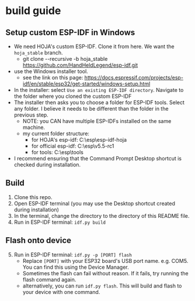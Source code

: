 # build guide

## Setup custom ESP-IDF in Windows
- We need HOJA's custom ESP-IDF. Clone it from here. We want the `hoja_stable` branch.
    - git clone --recursive -b hoja_stable https://github.com/HandHeldLegend/esp-idf.git
- use the Windows installer tool. 
    - see the link on this page: https://docs.espressif.com/projects/esp-idf/en/stable/esp32/get-started/windows-setup.html
- In the installer: select `Use an existing ESP-IDF directory`. Navigate to the folder where you cloned the custom ESP-IDF
- The installer then asks you to choose a folder for ESP-IDF tools. Select any folder. I believe it needs to be different than the folder in the previous step.
    - NOTE: you CAN have multiple ESP-IDFs installed on the same machine.
    - my current folder structure:
        - for HOJA's esp-idf: C:\esp\esp-idf-hoja
        - for official esp-idf: C:\esp\v5.5-rc1
        - for tools: C:\esp\tools
- I recommend ensuring that the Command Prompt Desktop shortcut is checked during installation.

## Build
1. Clone this repo.
2. Open ESP-IDF terminal (you may use the Desktop shortcut created during installation)
3. In the terminal, change the directory to the directory of this README file.
4. Run in ESP-IDF terminal: `idf.py build`

## Flash onto device
5. Run in ESP-IDF terminal: `idf.py -p [PORT] flash`
    - Replace `[PORT]` with your ESP32 board's USB port name. e.g. COM5. You can find this using the Device Manager.
    - Sometimes the flash can fail without reason. If it fails, try running the flash command again.
    - alternatively, you can run `idf.py flash`. This will build and flash to your device with one command.